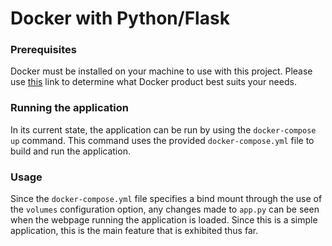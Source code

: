 # Docker with Python/Flask

### Prerequisites

Docker must be installed on your machine to use with this project. Please use
[this](https://www.docker.com/get-docker) link to determine what Docker product
best suits your needs.

### Running the application

In its current state, the application can be run by using the `docker-compose up`
command. This command uses the provided `docker-compose.yml` file to build and
run the application.

### Usage

Since the `docker-compose.yml` file specifies a bind mount through the use of
the `volumes` configuration option, any changes made to `app.py` can be seen
when the webpage running the application is loaded. Since this is a simple
application, this is the main feature that is exhibited thus far.